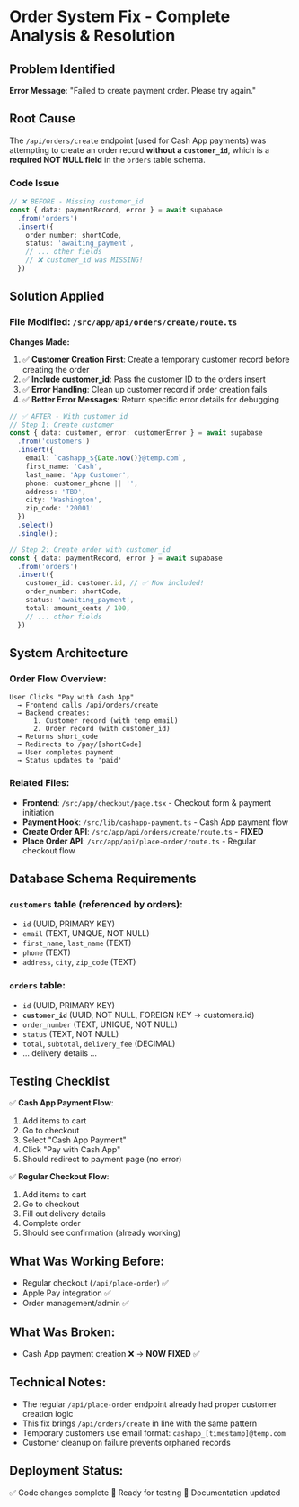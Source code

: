 # Order System Fix - Complete Analysis & Resolution

## Problem Identified
**Error Message**: "Failed to create payment order. Please try again."

## Root Cause
The `/api/orders/create` endpoint (used for Cash App payments) was attempting to create an order record **without a `customer_id`**, which is a **required NOT NULL field** in the `orders` table schema.

### Code Issue
```typescript
// ❌ BEFORE - Missing customer_id
const { data: paymentRecord, error } = await supabase
  .from('orders')
  .insert({
    order_number: shortCode,
    status: 'awaiting_payment',
    // ... other fields
    // ❌ customer_id was MISSING!
  })
```

## Solution Applied

### File Modified: `/src/app/api/orders/create/route.ts`

**Changes Made:**
1. ✅ **Customer Creation First**: Create a temporary customer record before creating the order
2. ✅ **Include customer_id**: Pass the customer ID to the orders insert
3. ✅ **Error Handling**: Clean up customer record if order creation fails
4. ✅ **Better Error Messages**: Return specific error details for debugging

```typescript
// ✅ AFTER - With customer_id
// Step 1: Create customer
const { data: customer, error: customerError } = await supabase
  .from('customers')
  .insert({
    email: `cashapp_${Date.now()}@temp.com`,
    first_name: 'Cash',
    last_name: 'App Customer',
    phone: customer_phone || '',
    address: 'TBD',
    city: 'Washington',
    zip_code: '20001'
  })
  .select()
  .single();

// Step 2: Create order with customer_id
const { data: paymentRecord, error } = await supabase
  .from('orders')
  .insert({
    customer_id: customer.id, // ✅ Now included!
    order_number: shortCode,
    status: 'awaiting_payment',
    total: amount_cents / 100,
    // ... other fields
  })
```

## System Architecture

### Order Flow Overview:
```
User Clicks "Pay with Cash App" 
  → Frontend calls /api/orders/create
  → Backend creates:
      1. Customer record (with temp email)
      2. Order record (with customer_id)
  → Returns short_code
  → Redirects to /pay/[shortCode]
  → User completes payment
  → Status updates to 'paid'
```

### Related Files:
- **Frontend**: `/src/app/checkout/page.tsx` - Checkout form & payment initiation
- **Payment Hook**: `/src/lib/cashapp-payment.ts` - Cash App payment flow
- **Create Order API**: `/src/app/api/orders/create/route.ts` - **FIXED**
- **Place Order API**: `/src/app/api/place-order/route.ts` - Regular checkout flow

## Database Schema Requirements

### `customers` table (referenced by orders):
- `id` (UUID, PRIMARY KEY)
- `email` (TEXT, UNIQUE, NOT NULL)
- `first_name`, `last_name` (TEXT)
- `phone` (TEXT)
- `address`, `city`, `zip_code` (TEXT)

### `orders` table:
- `id` (UUID, PRIMARY KEY)
- **`customer_id`** (UUID, NOT NULL, FOREIGN KEY → customers.id)
- `order_number` (TEXT, UNIQUE, NOT NULL)
- `status` (TEXT, NOT NULL)
- `total`, `subtotal`, `delivery_fee` (DECIMAL)
- ... delivery details ...

## Testing Checklist

✅ **Cash App Payment Flow**:
1. Add items to cart
2. Go to checkout
3. Select "Cash App Payment"
4. Click "Pay with Cash App"
5. Should redirect to payment page (no error)

✅ **Regular Checkout Flow**:
1. Add items to cart
2. Go to checkout
3. Fill out delivery details
4. Complete order
5. Should see confirmation (already working)

## What Was Working Before:
- Regular checkout (`/api/place-order`) ✅
- Apple Pay integration ✅
- Order management/admin ✅

## What Was Broken:
- Cash App payment creation ❌ → **NOW FIXED** ✅

## Technical Notes:
- The regular `/api/place-order` endpoint already had proper customer creation logic
- This fix brings `/api/orders/create` in line with the same pattern
- Temporary customers use email format: `cashapp_[timestamp]@temp.com`
- Customer cleanup on failure prevents orphaned records

## Deployment Status:
✅ Code changes complete
🔄 Ready for testing
📝 Documentation updated
